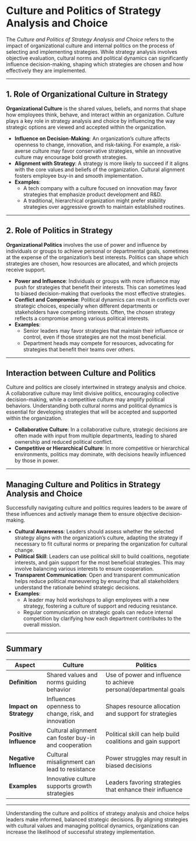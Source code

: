 # Culture and Politics of Strategy Analysis and Choice

The *Culture and Politics of Strategy Analysis and Choice* refers to the impact of organizational culture and internal politics on the process of selecting and implementing strategies. While strategy analysis involves objective evaluation, cultural norms and political dynamics can significantly influence decision-making, shaping which strategies are chosen and how effectively they are implemented.

---

## 1. Role of Organizational Culture in Strategy

**Organizational Culture** is the shared values, beliefs, and norms that shape how employees think, behave, and interact within an organization. Culture plays a key role in strategy analysis and choice by influencing the way strategic options are viewed and accepted within the organization.

- **Influence on Decision-Making**: An organization’s culture affects openness to change, innovation, and risk-taking. For example, a risk-averse culture may favor conservative strategies, while an innovative culture may encourage bold growth strategies.
- **Alignment with Strategy**: A strategy is more likely to succeed if it aligns with the core values and beliefs of the organization. Cultural alignment fosters employee buy-in and smooth implementation.
- **Examples**:
  - A tech company with a culture focused on innovation may favor strategies that emphasize product development and R&D.
  - A traditional, hierarchical organization might prefer stability strategies over aggressive growth to maintain established routines.

---

## 2. Role of Politics in Strategy

**Organizational Politics** involves the use of power and influence by individuals or groups to achieve personal or departmental goals, sometimes at the expense of the organization’s best interests. Politics can shape which strategies are chosen, how resources are allocated, and which projects receive support.

- **Power and Influence**: Individuals or groups with more influence may push for strategies that benefit their interests. This can sometimes lead to biased decision-making that overlooks the most effective strategies.
- **Conflict and Compromise**: Political dynamics can result in conflicts over strategic choices, especially when different departments or stakeholders have competing interests. Often, the chosen strategy reflects a compromise among various political interests.
- **Examples**:
  - Senior leaders may favor strategies that maintain their influence or control, even if those strategies are not the most beneficial.
  - Department heads may compete for resources, advocating for strategies that benefit their teams over others.

---

## Interaction between Culture and Politics

Culture and politics are closely intertwined in strategy analysis and choice. A collaborative culture may limit divisive politics, encouraging collective decision-making, while a competitive culture may amplify political behaviors. Understanding both cultural norms and political dynamics is essential for developing strategies that will be accepted and supported within the organization.

- **Collaborative Culture**: In a collaborative culture, strategic decisions are often made with input from multiple departments, leading to shared ownership and reduced political conflict.
- **Competitive or Hierarchical Culture**: In more competitive or hierarchical environments, politics may dominate, with decisions heavily influenced by those in power.

---

## Managing Culture and Politics in Strategy Analysis and Choice

Successfully navigating culture and politics requires leaders to be aware of these influences and actively manage them to ensure objective decision-making.

- **Cultural Awareness**: Leaders should assess whether the selected strategy aligns with the organization’s culture, adapting the strategy if necessary to fit cultural norms or preparing the organization for cultural change.
- **Political Skill**: Leaders can use political skill to build coalitions, negotiate interests, and gain support for the most beneficial strategies. This may involve balancing various interests to ensure cooperation.
- **Transparent Communication**: Open and transparent communication helps reduce political maneuvering by ensuring that all stakeholders understand the rationale behind strategic decisions.
- **Examples**:
  - A leader may hold workshops to align employees with a new strategy, fostering a culture of support and reducing resistance.
  - Regular communication on strategic goals can reduce internal competition by clarifying how each department contributes to the overall mission.

---

## Summary

| **Aspect**                    | **Culture**                                        | **Politics**                                       |
|-------------------------------|----------------------------------------------------|----------------------------------------------------|
| **Definition**                | Shared values and norms guiding behavior           | Use of power and influence to achieve personal/departmental goals |
| **Impact on Strategy**        | Influences openness to change, risk, and innovation | Shapes resource allocation and support for strategies |
| **Positive Influence**        | Cultural alignment can foster buy-in and cooperation | Political skill can help build coalitions and gain support |
| **Negative Influence**        | Cultural misalignment can lead to resistance        | Power struggles may result in biased decisions     |
| **Examples**                  | Innovative culture supports growth strategies      | Leaders favoring strategies that enhance their influence |

---

Understanding the culture and politics of strategy analysis and choice helps leaders make informed, balanced strategic decisions. By aligning strategies with cultural values and managing political dynamics, organizations can increase the likelihood of successful strategy implementation.
